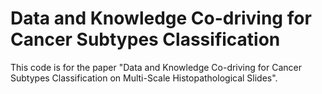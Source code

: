 # Data and Knowledge Co-driving for Cancer Subtypes Classification
This code is for the paper "Data and Knowledge Co-driving for Cancer Subtypes Classification on Multi-Scale Histopathological Slides".
